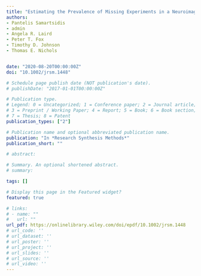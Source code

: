 ```yaml
---
title: "Estimating the Prevalence of Missing Experiments in a Neuroimaging Meta‐analysis"
authors:
- Pantelis Samartsidis
- admin
- Angela R. Laird
- Peter T. Fox
- Timothy D. Johnson
- Thomas E. Nichols


date: "2020-08-20T00:00:00Z"
doi: "10.1002/jrsm.1448"

# Schedule page publish date (NOT publication's date).
# publishDate: "2017-01-01T00:00:00Z"

# Publication type.
# Legend: 0 = Uncategorized; 1 = Conference paper; 2 = Journal article;
# 3 = Preprint / Working Paper; 4 = Report; 5 = Book; 6 = Book section;
# 7 = Thesis; 8 = Patent
publication_types: ["2"]

# Publication name and optional abbreviated publication name.
publication: "In *Research Synthesis Methods*"
publication_short: ""

# abstract: 

# Summary. An optional shortened abstract.
# summary: 

tags: []

# Display this page in the Featured widget?
featured: true

# links:
# - name: ""
#   url: ""
url_pdf: https://onlinelibrary.wiley.com/doi/epdf/10.1002/jrsm.1448
# url_code: ''
# url_dataset: ''
# url_poster: ''
# url_project: ''
# url_slides: ''
# url_source: ''
# url_video: ''
---
```






